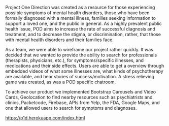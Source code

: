   Project One Direction was created as a resource for those experiencing possible symptoms of mental health disorders, those who have been formally diagnosed with a mental illness, families seeking information to support a loved one, and the public in general.  As a highly prevalent public health issue, POD aims to increase the rate of successful diagnosis and treatment, and to decrease the stigma, or discrimination, rather, that those with mental health disorders and their families face.

  As a team, we were able to wireframe our project rather quickly.  It was decided that we wanted to provide the ability to search for professionals (therapists, physicians, etc.), for symptoms/specific illnesses, and medications and their side effects. Users are able to get a overview through embedded videos of what some illnesses are, what kinds of psychotherapy are available, and hear stories of success/motivation.  A stress relieving game was created, as was a POD specific chatroom.

  To achieve our product we implemented Bootstrap Carousels and Video Cards, Geolocation to find nearby resources such as psychiatrists and clinics, Packetcode, Firebase, APIs from Yelp, the FDA, Google Maps, and one that allowed users to search for symptoms and diagnoses.

https://p1d.herokuapp.com/index.html
